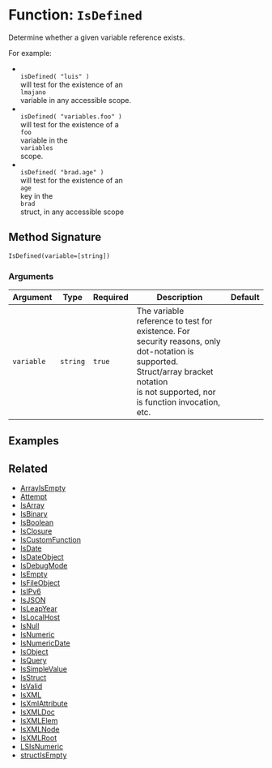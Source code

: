 [comment]: # (Note: This documentation is generated dynamically in the build process.  To modify the contents, change the javadoc on the _invoke method of the BIF class)

# Function: `IsDefined`

Determine whether a given variable reference exists.

<p>

 For example:
 
<ul>

 
<li>
<code>
isDefined( "luis" )
</code>
 will test for the existence of an 
<code>
lmajano
</code>
 variable in any accessible scope.
</li>

 
<li>
<code>
isDefined( "variables.foo" )
</code>
 will test for the existence of a 
<code>
foo
</code>
 variable in the 
<code>
variables
</code>
 scope.
</li>

 
<li>
<code>
isDefined( "brad.age" )
</code>
 will test for the existence of an 
<code>
age
</code>
 key in the 
<code>
brad
</code>
 struct, in any accessible
 scope
</li>

 
</ul>

 
</p>

## Method Signature

```
IsDefined(variable=[string])
```

### Arguments


| Argument | Type | Required | Description | Default |
|----------|------|----------|-------------|---------|
| `variable` | `string` | `true` | The variable reference to test for existence. For security reasons, only dot-notation is supported. Struct/array bracket<br>                    notation<br>                    is not supported, nor is function invocation, etc. |  |

## Examples



## Related

  * [ArrayIsEmpty](./ArrayIsEmpty.md)
  * [Attempt](./Attempt.md)
  * [IsArray](./IsArray.md)
  * [IsBinary](./IsBinary.md)
  * [IsBoolean](./IsBoolean.md)
  * [IsClosure](./IsClosure.md)
  * [IsCustomFunction](./IsCustomFunction.md)
  * [IsDate](./IsDate.md)
  * [IsDateObject](./IsDateObject.md)
  * [IsDebugMode](./IsDebugMode.md)
  * [IsEmpty](./IsEmpty.md)
  * [IsFileObject](./IsFileObject.md)
  * [IsIPv6](./IsIPv6.md)
  * [IsJSON](./IsJSON.md)
  * [IsLeapYear](./IsLeapYear.md)
  * [IsLocalHost](./IsLocalHost.md)
  * [IsNull](./IsNull.md)
  * [IsNumeric](./IsNumeric.md)
  * [IsNumericDate](./IsNumericDate.md)
  * [IsObject](./IsObject.md)
  * [IsQuery](./IsQuery.md)
  * [IsSimpleValue](./IsSimpleValue.md)
  * [IsStruct](./IsStruct.md)
  * [IsValid](./IsValid.md)
  * [IsXML](./IsXML.md)
  * [IsXmlAttribute](./IsXmlAttribute.md)
  * [IsXMLDoc](./IsXMLDoc.md)
  * [IsXMLElem](./IsXMLElem.md)
  * [IsXMLNode](./IsXMLNode.md)
  * [IsXMLRoot](./IsXMLRoot.md)
  * [LSIsNumeric](./LSIsNumeric.md)
  * [structIsEmpty](./structIsEmpty.md)
